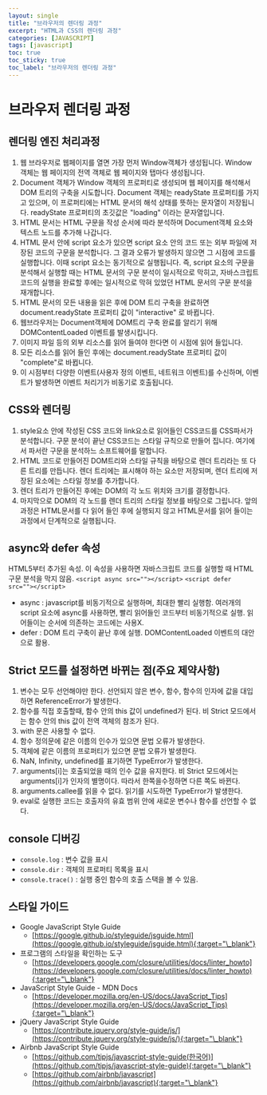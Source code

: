 ```yaml
---
layout: single
title: "브라우저의 렌더링 과정"
excerpt: "HTML과 CSS의 렌더링 과정"
categories: [JAVASCRIPT]
tags: [javascript]
toc: true
toc_sticky: true
toc_label: "브라우저의 렌더링 과정"
---
```


# 브라우저 렌더링 과정

## 렌더링 엔진 처리과정

1. 웹 브라우저로 웹페이지를 열면 가장 먼저 Window객체가 생성됩니다. Window 객체는 웹 페이지의 전역 객체로 웹 페이지와 탭마다 생성됩니다.
2. Document 객체가 Window 객체의 프로퍼티로 생성되며 웹 페이지를 해석해서 DOM 트리의 구축을 시도합니다. Document 객체는 readyState 프로퍼티를 가지고 있으며, 이 프로퍼티에는 HTML 문서의 해석 상태를 뜻하는 문자열이 저장됩니다. readyState 프로퍼티의 초깃값은 "loading" 이라는 문자열입니다.
3. HTML 문서는 HTML 구문을 작성 순서에 따라 분석하며 Document객체 요소와 텍스트 노드를 추가해 나갑니다.
4. HTML 문서 안에 script 요소가 있으면 script 요소 안의 코드 또는 외부 파일에 저장된 코드의 구문을 분석합니다. 그 결과 오류가 발생하지 않으면 그 시점에 코드를 실행합니다. 이때 script 요소는 동기적으로 실행됩니다. 즉, script 요소의 구문을 분석해서 실행할 때는 HTML 문서의 구문 분석이 일시적으로 막히고, 자바스크립트 코드의 실행을 완료할 후에는 일시적으로 막혀 있었던 HTML 문서의 구문 분석을 재개합니다.
5. HTML 문서의 모든 내용을 읽은 후에 DOM 트리 구축을 완료하면 document.readyState 프로퍼티 값이 "interactive" 로 바뀝니다.
6. 웹브라우저는 Document객체에 DOM트리 구축 완료를 알리기 위해 DOMContentLoaded 이벤트를 발생시킵니다.
7. 이미지 파일 등의 외부 리소스를 읽어 들여야 한다면 이 시점에 읽어 들입니다.
8. 모든 리소스를 읽어 들인 후에는 document.readyState 프로퍼티 값이 "complete"로 바뀝니다.
9. 이 시점부터 다양한 이벤트(사용자 정의 이벤트, 네트워크 이벤트)를 수신하며, 이벤트가 발생하면 이벤트 처리기가 비동기로 호출됩니다.

## CSS와 렌더링

1. style요소 안에 작성된 CSS 코드와 link요소로 읽어들인 CSS코드를 CSS파서가 분석합니다. 구문 분석이 끝난 CSS코드는 스타일 규칙으로 만들어 집니다. 여기에서 파서란 구문을 분석하느 소프트웨어를 말합니다.
2. HTML 코드로 만들어진 DOM트리와 스타일 규칙을 바탕으로 렌더 트리라는 또 다른 트리를 만듭니다. 렌더 트리에는 표시해야 하는 요소만
   저장되며, 렌더 트리에 저장된 요소에는 스타일 정보를 추가합니다.
3. 렌더 트리가 만들어진 후에는 DOM의 각 노드 위치와 크기를 결정합니다.
4. 마지막으로 DOM의 각 노드를 렌더 트리의 스타일 정보를 바탕으로 그립니다. 앞의 과정은 HTML문서를 다 읽어 들인 후에 실행되지 않고
   HTML문서를 읽어 들이는 과정에서 단계적으로 실행됩니다.

## async와 defer 속성

HTML5부터 추가된 속성. 이 속성을 사용하면 자바스크립트 코드를 실행할 때 HTML 구문 분석을 막지 않음.
`<script async src=""></script>`
`<script defer src=""></script>`

- async : javascript를 비동기적으로 실행하며, 최대한 빨리 실행함. 여러개의 script 요소에 async를 사용하면, 빨리 읽어들인 코드부터 비동기적으로 실행. 읽어들이는 순서에 의존하는 코드에는 사용X.
- defer : DOM 트리 구축이 끝난 후에 실행. DOMContentLoaded 이벤트의 대안으로 활용.

## Strict 모드를 설정하면 바뀌는 점(주요 제약사항)

1. 변수는 모두 선언해야만 한다. 선언되지 않은 변수, 함수, 함수의 인자에 값을 대입하면 ReferenceError가 발생한다.
2. 함수를 직접 호출할때, 함수 안의 this 값이 undefined가 된다. 비 Strict 모드에서는 함수 안의 this 값이 전역 객체의 참조가 된다.
3. with 문은 사용할 수 없다.
4. 함수 정의문에 같은 이름의 인수가 있으면 문법 오류가 발생한다.
5. 객체에 같은 이름의 프로퍼티가 있으면 문법 오류가 발생한다.
6. NaN, Infinity, undefined를 표기하면 TypeError가 발생한다.
7. arguments[i]는 호출되었을 때의 인수 값을 유지한다. 비 Strict 모드에서는 arguments[i]가 인자의 별명이다. 따라서 한쪽을수정하면 다른 쪽도 바뀐다.
8. arguments.callee를 읽을 수 없다. 읽기를 시도하면 TypeError가 발생한다.
9. eval로 실행한 코드는 호출자의 유효 범위 안에 새로운 변수나 함수를 선언할 수 없다.

## console 디버깅

- `console.log` : 변수 값을 표시
- `console.dir` : 객체의 프로퍼티 목록을 표시
- `console.trace()` : 실행 중인 함수의 호출 스택을 볼 수 있음.

## 스타일 가이드

- Google JavaScript Style Guide
  - [https://google.github.io/styleguide/jsguide.html](https://google.github.io/styleguide/jsguide.html){:target="\_blank"}
- 프로그램의 스타일을 확인하는 도구
  - [https://developers.google.com/closure/utilities/docs/linter_howto](https://developers.google.com/closure/utilities/docs/linter_howto){:target="\_blank"}
- JavaScript Style Guide - MDN Docs
  - [https://developer.mozilla.org/en-US/docs/JavaScript_Tips](https://developer.mozilla.org/en-US/docs/JavaScript_Tips){:target="\_blank"}
- jQuery JavaScript Style Guide
  - [https://contribute.jquery.org/style-guide/js/](https://contribute.jquery.org/style-guide/js/){:target="\_blank"}
- Airbnb JavaScript Style Guide
  - [https://github.com/tipjs/javascript-style-guide(한국어)](https://github.com/tipjs/javascript-style-guide){:target="\_blank"}
  - [https://github.com/airbnb/javascript](https://github.com/airbnb/javascript){:target="\_blank"}
